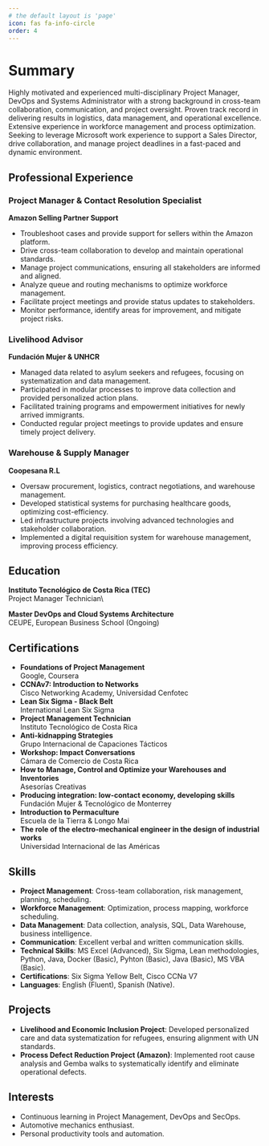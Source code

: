 ```yaml
---
# the default layout is 'page'
icon: fas fa-info-circle
order: 4
---
```


# Summary

Highly motivated and experienced multi-disciplinary Project Manager, DevOps and Systems Administrator with a strong background in cross-team collaboration, communication, and project oversight. Proven track record in delivering results in logistics, data management, and operational excellence. Extensive experience in workforce management and process optimization. Seeking to leverage Microsoft work experience to support a Sales Director, drive collaboration, and manage project deadlines in a fast-paced and dynamic environment.

## Professional Experience

### Project Manager & Contact Resolution Specialist

**Amazon Selling Partner Support** 

- Troubleshoot cases and provide support for sellers within the Amazon platform.
- Drive cross-team collaboration to develop and maintain operational standards.
- Manage project communications, ensuring all stakeholders are informed and aligned.
- Analyze queue and routing mechanisms to optimize workforce management.
- Facilitate project meetings and provide status updates to stakeholders.
- Monitor performance, identify areas for improvement, and mitigate project risks.

### Livelihood Advisor

**Fundación Mujer & UNHCR** 

- Managed data related to asylum seekers and refugees, focusing on systematization and data management.
- Participated in modular processes to improve data collection and provided personalized action plans.
- Facilitated training programs and empowerment initiatives for newly arrived immigrants.
- Conducted regular project meetings to provide updates and ensure timely project delivery.

### Warehouse & Supply Manager

**Coopesana R.L** 

- Oversaw procurement, logistics, contract negotiations, and warehouse management.
- Developed statistical systems for purchasing healthcare goods, optimizing cost-efficiency.
- Led infrastructure projects involving advanced technologies and stakeholder collaboration.
- Implemented a digital requisition system for warehouse management, improving process efficiency.

## Education

**Instituto Tecnológico de Costa Rica (TEC)**\
Project Manager Technician\

**Master DevOps and Cloud Systems Architecture**\
CEUPE, European Business School (Ongoing)

## Certifications

- **Foundations of Project Management**\
	Google, Coursera 
- **CCNAv7: Introduction to Networks**\
	Cisco Networking Academy, Universidad Cenfotec 
- **Lean Six Sigma - Black Belt**\
	International Lean Six Sigma 
- **Project Management Technician**\
	Instituto Tecnológico de Costa Rica 
- **Anti-kidnapping Strategies**\
	Grupo Internacional de Capaciones Tácticos 
- **Workshop: Impact Conversations**\
	Cámara de Comercio de Costa Rica 
- **How ​​to Manage, Control and Optimize your Warehouses and Inventories**\
	Asesorías Creativas 
- **Producing integration: low-contact economy, developing skills**\
	Fundación Mujer & Tecnológico de Monterrey 
- **Introduction to Permaculture**\
	Escuela de la Tierra & Longo Mai 
- **The role of the electro-mechanical engineer in the design of industrial works**\
	Universidad Internacional de las Américas 
## Skills
- **Project Management**: Cross-team collaboration, risk management, planning, scheduling.
- **Workforce Management**: Optimization, process mapping, workforce scheduling.
- **Data Management**: Data collection, analysis, SQL, Data Warehouse, business intelligence.
- **Communication**: Excellent verbal and written communication skills.
- **Technical Skills**: MS Excel (Advanced), Six Sigma, Lean methodologies, Python, Java, Docker (Basic), Pyhton (Basic), Java (Basic), MS VBA (Basic).
- **Certifications**: Six Sigma Yellow Belt, Cisco CCNa V7 
- **Languages**: English (Fluent), Spanish (Native).

## Projects
- **Livelihood and Economic Inclusion Project**: Developed personalized care and data systematization for refugees, ensuring alignment with UN standards.
- **Process Defect Reduction Project (Amazon)**: Implemented root cause analysis and Gemba walks to systematically identify and eliminate operational defects.

## Interests
- Continuous learning in Project Management, DevOps and SecOps.
- Automotive mechanics enthusiast.
- Personal productivity tools and automation.
